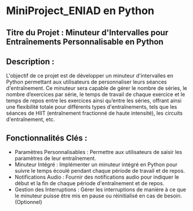 # MiniProject_ENIAD en Python

## Titre du Projet : Minuteur d'Intervalles pour Entraînements Personnalisable en Python

## Description :
L'objectif de ce projet est de développer un minuteur d'intervalles en Python permettant aux
utilisateurs de personnaliser leurs séances d'entraînement. Ce minuteur sera capable de gérer le
nombre de séries, le nombre d’exercices par série, le temps de travail de chaque exercice et le
temps de repos entre les exercices ainsi qu’entre les séries, offrant ainsi une flexibilité totale pour
différents types d'entraînements, tels que les séances de HIIT (entraînement fractionné de haute
intensité), les circuits d'entraînement, etc.

## Fonctionnalités Clés :
- Paramètres Personnalisables : Permettre aux utilisateurs de saisir les paramètres de leur
entraînement.
- Minuteur Intégré : Implémenter un minuteur intégré en Python pour suivre le temps écoulé
pendant chaque période de travail et de repos.
- Notifications Audio : Fournir des notifications audio pour indiquer le début et la fin de chaque
période d'entraînement et de repos.
- Gestion des Interruptions : Gérer les interruptions de manière à ce que le minuteur puisse être
mis en pause ou réinitialisé en cas de besoin. (Optionnel)
